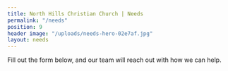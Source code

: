 ```yaml
---
title: North Hills Christian Church | Needs
permalink: "/needs"
position: 9
header image: "/uploads/needs-hero-02e7af.jpg"
layout: needs
---
```


Fill out the form below, and our team will reach out with how we can help.
